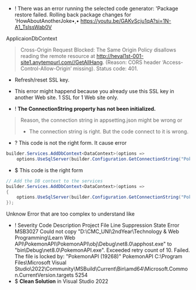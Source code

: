 + ! There was an error running the selected code generator: 'Package restore failed. Rolling back package changes for 'HowAboutAnotherJoke•,•
	https://youtu.be/GAKvScju1qA?si=1N-A1_TslssWab0V

ApplicaionDbContext

> Cross-Origin Request Blocked: The Same Origin Policy disallows reading the remote resource at http://heval1st-001-site1.anytempurl.com//GetAllHang. (Reason: CORS header ‘Access-Control-Allow-Origin’ missing). Status code: 401.
+ Refresh/reset SSL key. 
+ This error might happend because you already use this SSL key in another Web site. 1 SSL for 1 Web site only. 

+ ! **The ConnectionString property has not been initialized.** 
> Reason, the connection string in appsetting.json might be wrong or
> + The connection string is right. But the code connect to it is wrong. 
+ ? This code is not the right form. It cause error
```cs
builder.Services.AddDbContext<DataContext>(options =>
    options.UseSqlServer(builder.Configuration.GetConnectionString("PokemonConnectionString")));
```
+ $ This code is the right form 
```cs
// Add the DB context to the services
builder.Services.AddDbContext<DataContext>(options =>
{
    options.UseSqlServer(builder.Configuration.GetConnectionString("PokemonConnectionString"));
});
```

Unknow Error that are too complex to understand like
+ ! Severity Code Description Project File Line Suppression State Error MSB3027 Could not copy "D:\CMC_UNI\2ndYear\Technology & Web Programming\Learn Web API\PokemonAPI\PokemonAPI\obj\Debug\net8.0\apphost.exe" to "bin\Debug\net8.0\PokemonAPI.exe". Exceeded retry count of 10. Failed. The file is locked by: "PokemonAPI (19268)" PokemonAPI C:\Program Files\Microsoft Visual Studio\2022\Community\MSBuild\Current\Bin\amd64\Microsoft.Common.CurrentVersion.targets 5254
+ $ **Clean Solution** in Visual Studio 2022